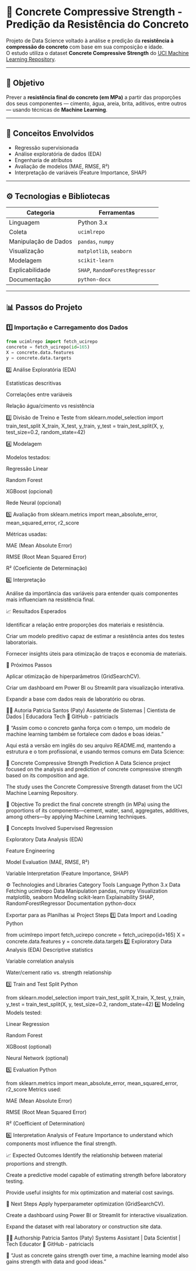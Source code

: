# 🧱 Concrete Compressive Strength - Predição da Resistência do Concreto

Projeto de Data Science voltado à análise e predição da **resistência à compressão do concreto** com base em sua composição e idade.  
O estudo utiliza o dataset **Concrete Compressive Strength** do [UCI Machine Learning Repository](https://archive.ics.uci.edu/ml/datasets/concrete+compressive+strength).

---

## 🎯 Objetivo
Prever a **resistência final do concreto (em MPa)** a partir das proporções dos seus componentes — cimento, água, areia, brita, aditivos, entre outros — usando técnicas de **Machine Learning**.




---

## 🧠 Conceitos Envolvidos
- Regressão supervisionada  
- Análise exploratória de dados (EDA)  
- Engenharia de atributos  
- Avaliação de modelos (MAE, RMSE, R²)  
- Interpretação de variáveis (Feature Importance, SHAP)

---

## ⚙️ Tecnologias e Bibliotecas

| Categoria | Ferramentas |
|------------|--------------|
| Linguagem  | Python 3.x |
| Coleta     | `ucimlrepo` |
| Manipulação de Dados | `pandas`, `numpy` |
| Visualização | `matplotlib`, `seaborn` |
| Modelagem | `scikit-learn` |
| Explicabilidade | `SHAP`, `RandomForestRegressor` |
| Documentação | `python-docx` |

---

## 📊 Passos do Projeto

### 1️⃣ Importação e Carregamento dos Dados
```python
from ucimlrepo import fetch_ucirepo
concrete = fetch_ucirepo(id=165)
X = concrete.data.features
y = concrete.data.targets
```
2️⃣ Análise Exploratória (EDA)

Estatísticas descritivas

Correlações entre variáveis

Relação água/cimento vs resistência

3️⃣ Divisão de Treino e Teste
from sklearn.model_selection import train_test_split
X_train, X_test, y_train, y_test = train_test_split(X, y, test_size=0.2, random_state=42)

4️⃣ Modelagem

Modelos testados:

Regressão Linear

Random Forest

XGBoost (opcional)

Rede Neural (opcional)

5️⃣ Avaliação
from sklearn.metrics import mean_absolute_error, mean_squared_error, r2_score


Métricas usadas:

MAE (Mean Absolute Error)

RMSE (Root Mean Squared Error)

R² (Coeficiente de Determinação)

6️⃣ Interpretação

Análise da importância das variáveis para entender quais componentes mais influenciam na resistência final.

📈 Resultados Esperados

Identificar a relação entre proporções dos materiais e resistência.

Criar um modelo preditivo capaz de estimar a resistência antes dos testes laboratoriais.

Fornecer insights úteis para otimização de traços e economia de materiais.

🚀 Próximos Passos

Aplicar otimização de hiperparâmetros (GridSearchCV).

Criar um dashboard em Power BI ou Streamlit para visualização interativa.

Expandir a base com dados reais de laboratório ou obras.

👩‍💻 Autoria
Patricia Santos (Paty)
Assistente de Sistemas | Cientista de Dados | Educadora Tech
🔗 GitHub - patriciacls

💬 “Assim como o concreto ganha força com o tempo, um modelo de machine learning também se fortalece com dados e boas ideias.”


Aqui está a versão em inglês do seu arquivo README.md, mantendo a estrutura e o tom profissional, e usando termos comuns em Data Science:

🧱 Concrete Compressive Strength Prediction
A Data Science project focused on the analysis and prediction of concrete compressive strength based on its composition and age.

The study uses the Concrete Compressive Strength dataset from the UCI Machine Learning Repository.

🎯 Objective
To predict the final concrete strength (in MPa) using the proportions of its components—cement, water, sand, aggregates, additives, among others—by applying Machine Learning techniques.

🧠 Concepts Involved
Supervised Regression

Exploratory Data Analysis (EDA)

Feature Engineering

Model Evaluation (MAE, RMSE, R²)

Variable Interpretation (Feature Importance, SHAP)

⚙️ Technologies and Libraries
Category	Tools
Language	Python 3.x
Data Fetching	ucimlrepo
Data Manipulation	pandas, numpy
Visualization	matplotlib, seaborn
Modeling	scikit-learn
Explainability	SHAP, RandomForestRegressor
Documentation	python-docx

Exportar para as Planilhas
📊 Project Steps
1️⃣ Data Import and Loading
Python

from ucimlrepo import fetch_ucirepo
concrete = fetch_ucirepo(id=165)
X = concrete.data.features
y = concrete.data.targets
2️⃣ Exploratory Data Analysis (EDA)
Descriptive statistics

Variable correlation analysis

Water/cement ratio vs. strength relationship

3️⃣ Train and Test Split
Python

from sklearn.model_selection import train_test_split
X_train, X_test, y_train, y_test = train_test_split(X, y, test_size=0.2, random_state=42)
4️⃣ Modeling
Models tested:

Linear Regression

Random Forest

XGBoost (optional)

Neural Network (optional)

5️⃣ Evaluation
Python

from sklearn.metrics import mean_absolute_error, mean_squared_error, r2_score
Metrics used:

MAE (Mean Absolute Error)

RMSE (Root Mean Squared Error)

R² (Coefficient of Determination)

6️⃣ Interpretation
Analysis of Feature Importance to understand which components most influence the final strength.

📈 Expected Outcomes
Identify the relationship between material proportions and strength.

Create a predictive model capable of estimating strength before laboratory testing.

Provide useful insights for mix optimization and material cost savings.

🚀 Next Steps
Apply hyperparameter optimization (GridSearchCV).

Create a dashboard using Power BI or Streamlit for interactive visualization.

Expand the dataset with real laboratory or construction site data.

👩‍💻 Authorship
Patricia Santos (Paty)
Systems Assistant | Data Scientist | Tech Educator
🔗 GitHub - patriciacls

💬 “Just as concrete gains strength over time, a machine learning model also gains strength with data and good ideas.”